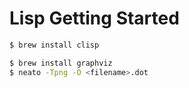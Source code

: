 # Lisp Getting Started

```bash
$ brew install clisp
```

```bash
$ brew install graphviz
$ neato -Tpng -O <filename>.dot
```
